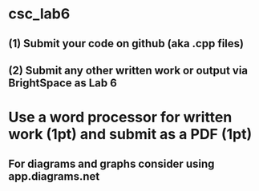 # csc_lab6

## (1) Submit your code on github (aka .cpp files)

## (2) Submit any other written work or output via BrightSpace as Lab 6

# Use a word processor for written work (1pt) and submit as a PDF (1pt)
## For diagrams and graphs consider using app.diagrams.net
